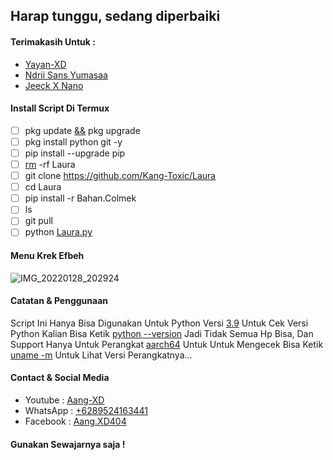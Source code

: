 ## Harap tunggu, sedang diperbaiki

#### Terimakasih Untuk :
- [Yayan-XD]()
- [Ndrii Sans Yumasaa]()
- [Jeeck X Nano]()

#### Install Script Di Termux
- [ ] pkg update [&&]() pkg upgrade
- [ ] pkg install python git -y
- [ ] pip install --upgrade pip
- [ ] [rm]() -rf Laura
- [ ] git clone https://github.com/Kang-Toxic/Laura
- [ ] cd Laura
- [ ] pip install -r Bahan.Colmek
- [ ] ls
- [ ] git pull
- [ ] python [Laura.py]()

#### Menu Krek Efbeh
![IMG_20220128_202924](https://user-images.githubusercontent.com/98243315/151558909-c5ef5d35-adf9-4b36-ad60-f437b3ec6780.jpg)

#### Catatan & Penggunaan
Script Ini Hanya Bisa Digunakan Untuk Python Versi [3.9]() Untuk Cek Versi Python Kalian Bisa Ketik [python --version]() Jadi Tidak Semua Hp Bisa, Dan Support Hanya Untuk Perangkat [aarch64]() Untuk Untuk Mengecek Bisa Ketik [uname -m]() Untuk Lihat Versi Perangkatnya...

#### Contact & Social Media
- Youtube : [Aang-XD]()
- WhatsApp : [+6289524163441]()
- Facebook : [Aang.XD404]()
#### Gunakan Sewajarnya saja !
